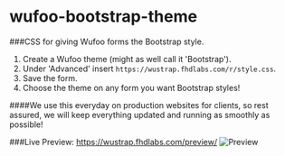 wufoo-bootstrap-theme
=====================

###CSS for giving Wufoo forms the Bootstrap style.

1. Create a Wufoo theme (might as well call it 'Bootstrap').
2. Under 'Advanced' insert ```https://wustrap.fhdlabs.com/r/style.css```.
3. Save the form.
4. Choose the theme on any form you want Bootstrap styles!

####We use this everyday on production websites for clients, so rest assured, we will keep everything updated and running as smoothly as possible!

###Live Preview: https://wustrap.fhdlabs.com/preview/
![Preview](https://wustrap.fhdlabs.com/preview/preview.png)
